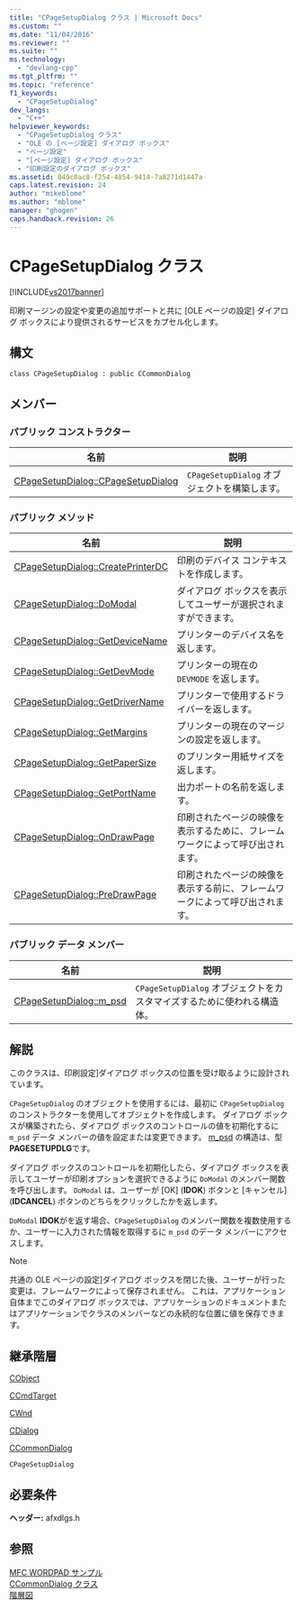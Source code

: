 ```yaml
---
title: "CPageSetupDialog クラス | Microsoft Docs"
ms.custom: ""
ms.date: "11/04/2016"
ms.reviewer: ""
ms.suite: ""
ms.technology: 
  - "devlang-cpp"
ms.tgt_pltfrm: ""
ms.topic: "reference"
f1_keywords: 
  - "CPageSetupDialog"
dev_langs: 
  - "C++"
helpviewer_keywords: 
  - "CPageSetupDialog クラス"
  - "OLE の [ページ設定] ダイアログ ボックス"
  - "ページ設定"
  - "[ページ設定] ダイアログ ボックス"
  - "印刷設定のダイアログ ボックス"
ms.assetid: 049c0ac8-f254-4854-9414-7a8271d1447a
caps.latest.revision: 24
author: "mikeblome"
ms.author: "mblome"
manager: "ghogen"
caps.handback.revision: 26
---
```

# CPageSetupDialog クラス
[!INCLUDE[vs2017banner](../../assembler/inline/includes/vs2017banner.md)]

印刷マージンの設定や変更の追加サポートと共に \[OLE ページの設定\] ダイアログ ボックスにより提供されるサービスをカプセル化します。  
  
## 構文  
  
```  
class CPageSetupDialog : public CCommonDialog  
```  
  
## メンバー  
  
### パブリック コンストラクター  
  
|名前|説明|  
|--------|--------|  
|[CPageSetupDialog::CPageSetupDialog](../Topic/CPageSetupDialog::CPageSetupDialog.md)|`CPageSetupDialog` オブジェクトを構築します。|  
  
### パブリック メソッド  
  
|名前|説明|  
|--------|--------|  
|[CPageSetupDialog::CreatePrinterDC](../Topic/CPageSetupDialog::CreatePrinterDC.md)|印刷のデバイス コンテキストを作成します。|  
|[CPageSetupDialog::DoModal](../Topic/CPageSetupDialog::DoModal.md)|ダイアログ ボックスを表示してユーザーが選択されますができます。|  
|[CPageSetupDialog::GetDeviceName](../Topic/CPageSetupDialog::GetDeviceName.md)|プリンターのデバイス名を返します。|  
|[CPageSetupDialog::GetDevMode](../Topic/CPageSetupDialog::GetDevMode.md)|プリンターの現在の `DEVMODE` を返します。|  
|[CPageSetupDialog::GetDriverName](../Topic/CPageSetupDialog::GetDriverName.md)|プリンターで使用するドライバーを返します。|  
|[CPageSetupDialog::GetMargins](../Topic/CPageSetupDialog::GetMargins.md)|プリンターの現在のマージンの設定を返します。|  
|[CPageSetupDialog::GetPaperSize](../Topic/CPageSetupDialog::GetPaperSize.md)|のプリンター用紙サイズを返します。|  
|[CPageSetupDialog::GetPortName](../Topic/CPageSetupDialog::GetPortName.md)|出力ポートの名前を返します。|  
|[CPageSetupDialog::OnDrawPage](../Topic/CPageSetupDialog::OnDrawPage.md)|印刷されたページの映像を表示するために、フレームワークによって呼び出されます。|  
|[CPageSetupDialog::PreDrawPage](../Topic/CPageSetupDialog::PreDrawPage.md)|印刷されたページの映像を表示する前に、フレームワークによって呼び出されます。|  
  
### パブリック データ メンバー  
  
|名前|説明|  
|--------|--------|  
|[CPageSetupDialog::m\_psd](../Topic/CPageSetupDialog::m_psd.md)|`CPageSetupDialog` オブジェクトをカスタマイズするために使われる構造体。|  
  
## 解説  
 このクラスは、印刷設定\]ダイアログ ボックスの位置を受け取るように設計されています。  
  
 `CPageSetupDialog` のオブジェクトを使用するには、最初に `CPageSetupDialog` のコンストラクターを使用してオブジェクトを作成します。  ダイアログ ボックスが構築されたら、ダイアログ ボックスのコントロールの値を初期化するに `m_psd` データ メンバーの値を設定または変更できます。  [m\_psd](../Topic/CPageSetupDialog::m_psd.md) の構造は、型 **PAGESETUPDLG**です。  
  
 ダイアログ ボックスのコントロールを初期化したら、ダイアログ ボックスを表示してユーザーが印刷オプションを選択できるように `DoModal` のメンバー関数を呼び出します。  `DoModal` は、ユーザーが \[OK\] \(**IDOK**\) ボタンと \[キャンセル\] \(**IDCANCEL**\) ボタンのどちらをクリックしたかを返します。  
  
 `DoModal` **IDOK**がを返す場合、`CPageSetupDialog` のメンバー関数を複数使用するか、ユーザーに入力された情報を取得するに `m_psd` のデータ メンバーにアクセスします。  
  
> [!NOTE]
>  共通の OLE ページの設定\]ダイアログ ボックスを閉じた後、ユーザーが行った変更は、フレームワークによって保存されません。  これは、アプリケーション自体までこのダイアログ ボックスでは、アプリケーションのドキュメントまたはアプリケーションでクラスのメンバーなどの永続的な位置に値を保存できます。  
  
## 継承階層  
 [CObject](../Topic/CObject%20Class.md)  
  
 [CCmdTarget](../Topic/CCmdTarget%20Class.md)  
  
 [CWnd](../Topic/CWnd%20Class.md)  
  
 [CDialog](../../mfc/reference/cdialog-class.md)  
  
 [CCommonDialog](../Topic/CCommonDialog%20Class.md)  
  
 `CPageSetupDialog`  
  
## 必要条件  
 **ヘッダー:** afxdlgs.h  
  
## 参照  
 [MFC WORDPAD サンプル](../../top/visual-cpp-samples.md)   
 [CCommonDialog クラス](../Topic/CCommonDialog%20Class.md)   
 [階層図](../../mfc/hierarchy-chart.md)